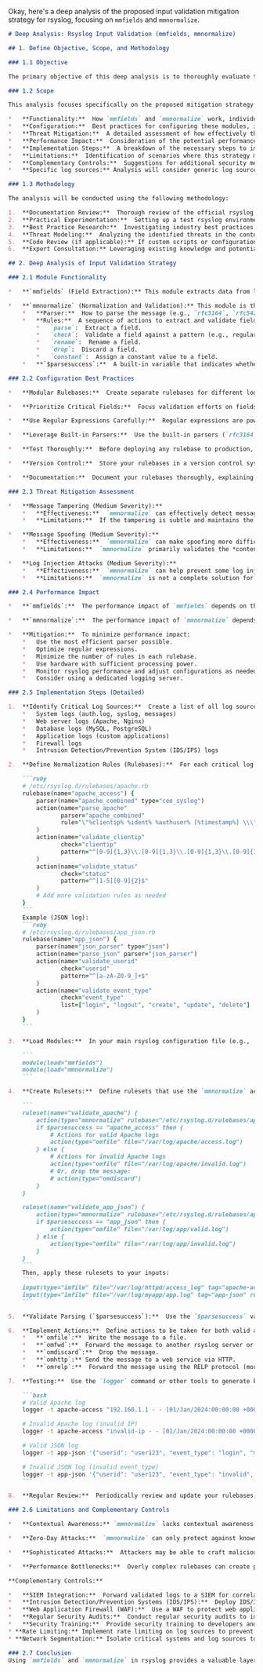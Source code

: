 Okay, here's a deep analysis of the proposed input validation mitigation strategy for rsyslog, focusing on `mmfields` and `mmnormalize`.

```markdown
# Deep Analysis: Rsyslog Input Validation (mmfields, mmnormalize)

## 1. Define Objective, Scope, and Methodology

### 1.1 Objective

The primary objective of this deep analysis is to thoroughly evaluate the effectiveness, feasibility, and potential limitations of using `mmfields` and `mmnormalize` for input validation within an rsyslog deployment.  We aim to provide actionable recommendations for implementation, including specific configuration examples and considerations for ongoing maintenance.  The analysis will also identify potential gaps in the mitigation strategy and suggest supplementary controls.

### 1.2 Scope

This analysis focuses specifically on the proposed mitigation strategy: using the `mmfields` and `mmnormalize` modules in rsyslog for input validation.  It encompasses:

*   **Functionality:**  How `mmfields` and `mmnormalize` work, individually and together.
*   **Configuration:**  Best practices for configuring these modules, including rulebase design.
*   **Threat Mitigation:**  A detailed assessment of how effectively this strategy mitigates the identified threats (Message Tampering, Message Spoofing, Log Injection Attacks).
*   **Performance Impact:**  Consideration of the potential performance overhead of using these modules.
*   **Implementation Steps:**  A breakdown of the necessary steps to implement the strategy.
*   **Limitations:**  Identification of scenarios where this strategy might be insufficient.
*   **Complementary Controls:**  Suggestions for additional security measures to enhance the overall security posture.
*   **Specific log sources:** Analysis will consider generic log sources, but will also provide examples for common log formats like syslog (RFC3164 and RFC5424), and application-specific JSON logs.

### 1.3 Methodology

The analysis will be conducted using the following methodology:

1.  **Documentation Review:**  Thorough review of the official rsyslog documentation for `mmfields` and `mmnormalize`.
2.  **Practical Experimentation:**  Setting up a test rsyslog environment to experiment with different configurations and rulebases.  This will involve generating both valid and invalid log messages to test the effectiveness of the validation.
3.  **Best Practice Research:**  Investigating industry best practices for log normalization and validation.
4.  **Threat Modeling:**  Analyzing the identified threats in the context of the rsyslog deployment and assessing the mitigation provided by the proposed strategy.
5.  **Code Review (if applicable):** If custom scripts or configurations are involved, a review of their security implications will be performed.  This is less applicable to the core modules themselves, but relevant to any custom rulebases.
6.  **Expert Consultation:** Leveraging existing knowledge and potentially consulting with other cybersecurity experts specializing in logging and SIEM.

## 2. Deep Analysis of Input Validation Strategy

### 2.1 Module Functionality

*   **`mmfields` (Field Extraction):** This module extracts data from log messages based on defined field separators.  It's crucial for breaking down unstructured or semi-structured log data into individual fields that can then be validated.  It supports various extraction methods, including character-based splitting, regular expressions, and JSON parsing.  `mmfields` *does not* perform validation itself; it prepares the data for validation.

*   **`mmnormalize` (Normalization and Validation):** This module is the core of the validation strategy.  It uses *rulebases* to define the expected structure and content of log messages.  A rulebase consists of a set of rules, each specifying:
    *   **Parser:**  How to parse the message (e.g., `rfc3164`, `rfc5424`, `csv`, `json`, or a custom parser).
    *   **Rules:**  A sequence of actions to extract and validate fields.  These actions can include:
        *   `parse`:  Extract a field.
        *   `check`:  Validate a field against a pattern (e.g., regular expression, list of allowed values).
        *   `rename`:  Rename a field.
        *   `drop`:  Discard a field.
        *   `constant`:  Assign a constant value to a field.
    *   **`$parsesuccess`:**  A built-in variable that indicates whether the message successfully parsed according to the rulebase.  This is critical for determining whether to accept or reject a message.

### 2.2 Configuration Best Practices

*   **Modular Rulebases:**  Create separate rulebases for different log sources or message types.  This improves maintainability and reduces complexity.  Don't try to validate everything in a single, massive rulebase.

*   **Prioritize Critical Fields:**  Focus validation efforts on fields that are most critical for security monitoring and incident response (e.g., timestamps, source IPs, usernames, event IDs).

*   **Use Regular Expressions Carefully:**  Regular expressions are powerful but can be complex and performance-intensive.  Use them judiciously and ensure they are well-tested and optimized.  Avoid overly broad regular expressions (e.g., `.*`) that could match unexpected input.  Use online regex testers to validate your expressions.

*   **Leverage Built-in Parsers:**  Use the built-in parsers (`rfc3164`, `rfc5424`, `json`, etc.) whenever possible.  These are generally more efficient and reliable than custom parsers.

*   **Test Thoroughly:**  Before deploying any rulebase to production, test it extensively with a wide range of valid and invalid log messages.  This is crucial to ensure that the rulebase is working as expected and not inadvertently dropping legitimate log data.

*   **Version Control:**  Store your rulebases in a version control system (e.g., Git) to track changes and facilitate rollbacks if necessary.

*   **Documentation:**  Document your rulebases thoroughly, explaining the purpose of each rule and the expected format of the log messages.

### 2.3 Threat Mitigation Assessment

*   **Message Tampering (Medium Severity):**
    *   **Effectiveness:**  `mmnormalize` can effectively detect message tampering if the tampering alters the structure or content of the message in a way that violates the defined rules.  For example, if a timestamp is modified to an invalid format, or a critical field is removed, `mmnormalize` can detect this.
    *   **Limitations:**  If the tampering is subtle and maintains the expected format (e.g., changing a username to another valid username), `mmnormalize` might not detect it *without additional context*.  This highlights the need for complementary controls like correlation rules in a SIEM.

*   **Message Spoofing (Medium Severity):**
    *   **Effectiveness:**  `mmnormalize` can make spoofing more difficult by enforcing strict format requirements.  If a spoofed message doesn't conform to the expected format, it will be rejected.
    *   **Limitations:**  `mmnormalize` primarily validates the *content* of the message, not its *origin*.  It cannot, by itself, prevent an attacker from sending a perfectly formatted message from a spoofed IP address.  This requires additional controls like network-level filtering (firewalls) and sender verification (e.g., SPF, DKIM, DMARC for email logs).

*   **Log Injection Attacks (Medium Severity):**
    *   **Effectiveness:**  `mmnormalize` can help prevent some log injection attacks by validating the format of log messages and rejecting messages that contain unexpected characters or patterns.  For example, if an attacker tries to inject SQL code into a log message, `mmnormalize` can be configured to detect and reject this.
    *   **Limitations:**  `mmnormalize` is not a complete solution for preventing log injection attacks.  It's primarily focused on structural validation.  Sophisticated injection attacks might be able to bypass `mmnormalize` if they can craft malicious input that conforms to the expected format.  This requires additional controls like output encoding and contextual validation.  For example, if a log message contains a URL, `mmnormalize` might validate that it's a valid URL format, but it won't necessarily check if the URL is malicious.

### 2.4 Performance Impact

*   **`mmfields`:**  The performance impact of `mmfields` depends on the complexity of the field extraction rules.  Simple character-based splitting is generally very fast.  Regular expressions can be more expensive, especially if they are complex or poorly optimized.  JSON parsing is also relatively efficient.

*   **`mmnormalize`:**  The performance impact of `mmnormalize` depends on the number and complexity of the rules in the rulebase.  A large number of rules, especially those involving regular expressions, can increase processing time.  It's important to optimize rulebases for performance by minimizing the number of rules and using efficient regular expressions.

*   **Mitigation:**  To minimize performance impact:
    *   Use the most efficient parser possible.
    *   Optimize regular expressions.
    *   Minimize the number of rules in each rulebase.
    *   Use hardware with sufficient processing power.
    *   Monitor rsyslog performance and adjust configurations as needed.
    *   Consider using a dedicated logging server.

### 2.5 Implementation Steps (Detailed)

1.  **Identify Critical Log Sources:**  Create a list of all log sources that will be processed by rsyslog.  Prioritize those that are most critical for security monitoring and compliance.  Examples:
    *   System logs (auth.log, syslog, messages)
    *   Web server logs (Apache, Nginx)
    *   Database logs (MySQL, PostgreSQL)
    *   Application logs (custom applications)
    *   Firewall logs
    *   Intrusion Detection/Prevention System (IDS/IPS) logs

2.  **Define Normalization Rules (Rulebases):**  For each critical log source, create a separate rulebase file (e.g., `/etc/rsyslog.d/rulebases/apache.rb`).  Example (Apache access log):

    ```ruby
    # /etc/rsyslog.d/rulebases/apache.rb
    rulebase(name="apache_access") {
        parser(name="apache_combined" type="cee_syslog")
        action(name="parse_apache"
               parser="apache_combined"
               rule="\"%clientip% %ident% %authuser% [%timestamp%] \\\"%method% %request% %protocol%\\\" %status% %bytes% %referer% %agent%\""
        )
        action(name="validate_clientip"
               check="clientip"
               pattern="^[0-9]{1,3}\\.[0-9]{1,3}\\.[0-9]{1,3}\\.[0-9]{1,3}$"
        )
        action(name="validate_status"
               check="status"
               pattern="^[1-5][0-9]{2}$"
        )
        # Add more validation rules as needed
    }
    ```
    Example (JSON log):
    ```ruby
    # /etc/rsyslog.d/rulebases/app_json.rb
    rulebase(name="app_json") {
        parser(name="json_parser" type="json")
        action(name="parse_json" parser="json_parser")
        action(name="validate_userid"
               check="userid"
               pattern="^[a-zA-Z0-9_]+$"
        )
        action(name="validate_event_type"
               check="event_type"
               list=["login", "logout", "create", "update", "delete"]
        )
    }
    ```

3.  **Load Modules:**  In your main rsyslog configuration file (e.g., `/etc/rsyslog.conf` or a file in `/etc/rsyslog.d/`), load the required modules:

    ```
    module(load="mmfields")
    module(load="mmnormalize")
    ```

4.  **Create Rulesets:**  Define rulesets that use the `mmnormalize` action and reference your rulebases.  These rulesets should be placed *before* any output actions (e.g., writing to files, forwarding to a SIEM).

    ```
    ruleset(name="validate_apache") {
        action(type="mmnormalize" rulebase="/etc/rsyslog.d/rulebases/apache.rb")
        if $parsesuccess == "apache_access" then {
            # Actions for valid Apache logs
            action(type="omfile" file="/var/log/apache/access.log")
        } else {
            # Actions for invalid Apache logs
            action(type="omfile" file="/var/log/apache/invalid.log")
            # Or, drop the message:
            # action(type="omdiscard")
        }
    }

    ruleset(name="validate_app_json") {
        action(type="mmnormalize" rulebase="/etc/rsyslog.d/rulebases/app_json.rb")
        if $parsesuccess == "app_json" then {
            action(type="omfile" file="/var/log/app/valid.log")
        } else {
            action(type="omfile" file="/var/log/app/invalid.log")
        }
    }
    ```
    Then, apply these rulesets to your inputs:
    ```
    input(type="imfile" file="/var/log/httpd/access_log" tag="apache-access" ruleset="validate_apache")
    input(type="imfile" file="/var/log/myapp/app.log" tag="app-json" ruleset="validate_app_json")
    ```

5.  **Validate Parsing (`$parsesuccess`):**  Use the `$parsesuccess` variable in your rulesets to determine whether a message was successfully parsed according to the rulebase.  This is the key to implementing conditional actions based on the validity of the message.

6.  **Implement Actions:**  Define actions to be taken for both valid and invalid messages.  Common actions include:
    *   **`omfile`:**  Write the message to a file.
    *   **`omfwd`:**  Forward the message to another rsyslog server or a SIEM.
    *   **`omdiscard`:**  Drop the message.
    *   **`omhttp`:** Send the message to a web service via HTTP.
    *   **`omrelp`:**  Forward the message using the RELP protocol (more reliable than UDP).

7.  **Testing:**  Use the `logger` command or other tools to generate both valid and invalid log messages.  Verify that the messages are being processed correctly and that the appropriate actions are being taken.  Example:

    ```bash
    # Valid Apache log
    logger -t apache-access "192.168.1.1 - - [01/Jan/2024:00:00:00 +0000] \"GET / HTTP/1.1\" 200 1234"

    # Invalid Apache log (invalid IP)
    logger -t apache-access "invalid-ip - - [01/Jan/2024:00:00:00 +0000] \"GET / HTTP/1.1\" 200 1234"

    # Valid JSON log
    logger -t app-json '{"userid": "user123", "event_type": "login", "message": "User logged in"}'

    # Invalid JSON log (invalid event_type)
    logger -t app-json '{"userid": "user123", "event_type": "invalid", "message": "User logged in"}'
    ```

8.  **Regular Review:**  Periodically review and update your rulebases to ensure they remain effective and relevant.  This is especially important as your applications and infrastructure evolve.  Consider automating this review process using scripts or configuration management tools.

### 2.6 Limitations and Complementary Controls

*   **Contextual Awareness:** `mmnormalize` lacks contextual awareness.  It validates the *format* of the data, but not its *meaning* or relationship to other events.  This requires a SIEM or other security analytics platform for correlation and anomaly detection.

*   **Zero-Day Attacks:**  `mmnormalize` can only protect against known attack patterns that are reflected in the rulebases.  It cannot protect against zero-day attacks that exploit previously unknown vulnerabilities.

*   **Sophisticated Attacks:**  Attackers may be able to craft malicious input that conforms to the expected format, bypassing `mmnormalize`.

*   **Performance Bottlenecks:**  Overly complex rulebases can create performance bottlenecks.

**Complementary Controls:**

*   **SIEM Integration:**  Forward validated logs to a SIEM for correlation, alerting, and incident response.
*   **Intrusion Detection/Prevention Systems (IDS/IPS):**  Deploy IDS/IPS to detect and prevent network-based attacks.
*   **Web Application Firewall (WAF):**  Use a WAF to protect web applications from common attacks like SQL injection and cross-site scripting.
*   **Regular Security Audits:**  Conduct regular security audits to identify vulnerabilities and weaknesses in your systems and applications.
*   **Security Training:**  Provide security training to developers and system administrators to raise awareness of security threats and best practices.
* **Rate Limiting:** Implement rate limiting on log sources to prevent log flooding attacks.
* **Network Segmentation:** Isolate critical systems and log sources to limit the impact of a potential breach.

### 2.7 Conclusion
Using `mmfields` and `mmnormalize` in rsyslog provides a valuable layer of defense against message tampering, spoofing, and some log injection attacks.  It's a cost-effective way to improve the quality and reliability of your log data.  However, it's not a silver bullet and should be used in conjunction with other security controls as part of a defense-in-depth strategy.  Careful planning, thorough testing, and regular review are essential for successful implementation. The detailed implementation steps and examples provided above should give a solid foundation for deploying this mitigation strategy.